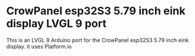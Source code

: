 # CrowPanel esp32S3 5.79 inch eink display LVGL 9 port
 This is an LVGL 9 Arduino port for the CrowPanel esp32S3 5.79 inch eink display. it uses Platform.io
